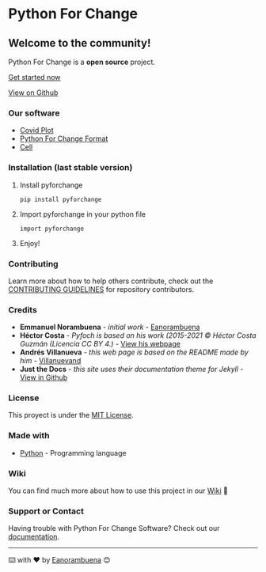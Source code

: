 Python For Change
=================

Welcome to the community!
-------------------------

Python For Change is a **open source** project.

[Get started
now](https://github.com/PythonForChange/pythonforchange.github.io)

[View on
Github](https://github.com/PythonForChange)


### Our software

- [Covid Plot](https://pythonforchange.github.io/covidplot)
- [Python For Change Format](https://pythonforchange.github.io/format)
- [Cell](https://pythonforchange.github.io/cell)

### Installation (last stable version)

1.  Install pyforchange

        pip install pyforchange

2.  Import pyforchange in your python file

    ``` {.python}
    import pyforchange
    ```

3.  Enjoy!

### Contributing

Learn more about how to help others contribute, check out the
[CONTRIBUTING
GUIDELINES](https://pythonforchange.github.io/CodeOfConduct/) for
repository contributors.

### Credits

-   **Emmanuel Norambuena** - *initial work* -
    [Eanorambuena](https://github.com/eanorambuena)
-   **Héctor Costa** - *Pyfoch is based on his work (2015-2021 © Héctor Costa Guzmán (Licencia CC BY 4.)* - [View his webpage](https://docs.hektorprofe.net/python/interfaces-graficas-con-tkinter/editor-de-texto/)
-   **Andrés Villanueva** - *this web page is based on the README made by him* - [Villanuevand](https://github.com/Villanuevand)
-   **Just the Docs** - *this site uses their documentation theme for
    Jekyll* - [View in
    Github](https://github.com/pmarsceill/just-the-docs)

### License

This proyect is under the [MIT
License](https://pythonforchange.github.io/license).

### Made with

-   [Python](https://www.python.org/) - Programming language

### Wiki

You can find much more about how to use this project in our
[Wiki](https://github.com/PythonForChange/pythonforchange.github.io/wiki)
📖

### Support or Contact

Having trouble with Python For Change Software? Check out our
[documentation](https://pythonforchange.github.io/).

* * * * *

⌨️ with ❤️ by [Eanorambuena](https://github.com/eanorambuena) 😊
